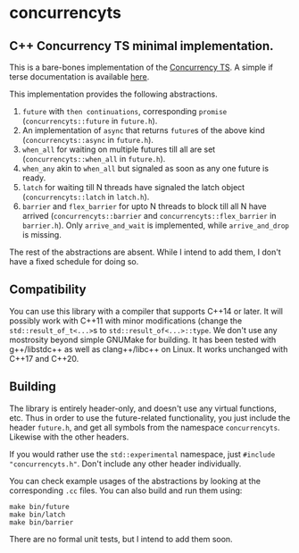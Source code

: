 # concurrencyts

## C++ Concurrency TS minimal implementation.

This is a bare-bones implementation of the [Concurrency TS](http://www.open-std.org/jtc1/sc22/wg21/docs/papers/2015/n4399.html). A simple if terse documentation is available [here](https://en.cppreference.com/w/cpp/experimental/concurrency).

This implementation provides the following abstractions.

1. `future` with `then continuations`, corresponding `promise` (`concurrencyts::future` in `future.h`).
2. An implementation of `async` that returns `future`s of the above kind (`concurrencyts::async` in `future.h`).
3. `when_all` for waiting on multiple futures till all are set (`concurrencyts::when_all` in `future.h`).
4. `when_any` akin to `when_all` but signaled as soon as any one future is ready.
5. `latch` for waiting till N threads have signaled the latch object (`concurrencyts::latch` in `latch.h`).
6. `barrier` and `flex_barrier` for upto N threads to block till all N have arrived (`concurrencyts::barrier` and `concurrencyts::flex_barrier` in `barrier.h`). Only `arrive_and_wait` is implemented, while `arrive_and_drop` is missing.

The rest of the abstractions are absent. While I intend to add them, I don't have a fixed schedule for doing so.

## Compatibility
You can use this library with a compiler that supports C++14 or later. It will possibly work with C++11 with minor modifications (change the `std::result_of_t<...>`s to `std::result_of<...>::type`. We don't use any mostrosity beyond simple GNUMake for building. It has been tested with g++/libstdc++ as well as clang++/libc++ on Linux. It works unchanged with C++17 and C++20.

## Building
The library is entirely header-only, and doesn't use any virtual functions, etc. Thus in order to use the future-related functionality, you just include the header `future.h`, and get all symbols from the namespace `concurrencyts`. Likewise with the other headers.

If you would rather use the `std::experimental` namespace, just `#include "concurrencyts.h"`. Don't include any other header individually.

You can check example usages of the abstractions by looking at the corresponding `.cc` files. You can also build and run them using:

    make bin/future
    make bin/latch
    make bin/barrier

There are no formal unit tests, but I intend to add them soon.
